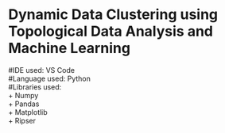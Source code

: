 # Dynamic Data Clustering using Topological Data Analysis and Machine Learning
#IDE used: VS Code<br>
#Language used: Python<br>
#Libraries used:<br>
    + Numpy<br>
    + Pandas<br>
    + Matplotlib<br>
    + Ripser<br>
